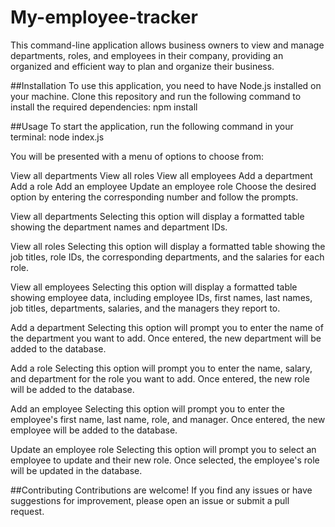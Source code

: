 # My-employee-tracker

This command-line application allows business owners to view and manage departments, roles, and employees in their company, providing an organized and efficient way to plan and organize their business.

##Installation
To use this application, you need to have Node.js installed on your machine. Clone this repository and run the following command to install the required dependencies:
npm install

##Usage
To start the application, run the following command in your terminal:
node index.js

You will be presented with a menu of options to choose from:

View all departments
View all roles
View all employees
Add a department
Add a role
Add an employee
Update an employee role
Choose the desired option by entering the corresponding number and follow the prompts.

View all departments
Selecting this option will display a formatted table showing the department names and department IDs.

View all roles
Selecting this option will display a formatted table showing the job titles, role IDs, the corresponding departments, and the salaries for each role.

View all employees
Selecting this option will display a formatted table showing employee data, including employee IDs, first names, last names, job titles, departments, salaries, and the managers they report to.

Add a department
Selecting this option will prompt you to enter the name of the department you want to add. Once entered, the new department will be added to the database.

Add a role
Selecting this option will prompt you to enter the name, salary, and department for the role you want to add. Once entered, the new role will be added to the database.

Add an employee
Selecting this option will prompt you to enter the employee's first name, last name, role, and manager. Once entered, the new employee will be added to the database.

Update an employee role
Selecting this option will prompt you to select an employee to update and their new role. Once selected, the employee's role will be updated in the database.

##Contributing
Contributions are welcome! If you find any issues or have suggestions for improvement, please open an issue or submit a pull request.

